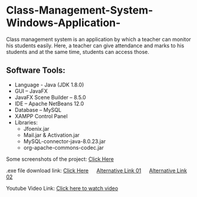 # Class-Management-System-Windows-Application-
Class management system is an application by which a teacher can monitor his students easily. Here, a teacher can give attendance and marks to his students and at the same time, students can access those.

## Software Tools:

- Language - Java (JDK 1.8.0)
- GUI – JavaFX
- JavaFX Scene Builder – 8.5.0
- IDE – Apache NetBeans 12.0
- Database – MySQL
- XAMPP Control Panel
- Libraries:
  - Jfoenix.jar
  - Mail.jar & Activation.jar
  - MySQL-connector-java-8.0.23.jar
  - org-apache-commons-codec.jar

Some screenshots of the project: [Click Here](https://drive.google.com/drive/folders/14tfpM-LIGCqwZ8CMEsEgMWvKJgvh0EJo?usp=sharing)

.exe file download link: [Click Here](https://drive.google.com/drive/folders/1PIBv-p6HdfPUwf6g0kBlZdF6TAnB6xsh?usp=sharing) &emsp; [Alternative Link 01](https://drive.google.com/drive/folders/1C3F4jYsIfLSHziG299MEPz7DNX4Cs74k?usp=sharing) &emsp; [Alternative Link 02](https://1drv.ms/u/s!AlgV783p241NiBk8_UudBLTKmoCu?e=RUlvOQ)

Youtube Video Link: [Click here to watch video](https://youtu.be/Z9AwGqO2EZI)

